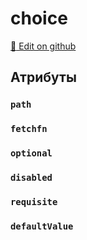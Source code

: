 # choice
[:memo: Edit on github](https://github.com/tihonove/vscode-candy-sugar-extensions/edit/master/server/src/SugarElements/DefaultSugarElementInfos/ControlFlowElements/choice.ts)


## Атрибуты
### `path`

### `fetchfn`

### `optional`

### `disabled`

### `requisite`

### `defaultValue`

